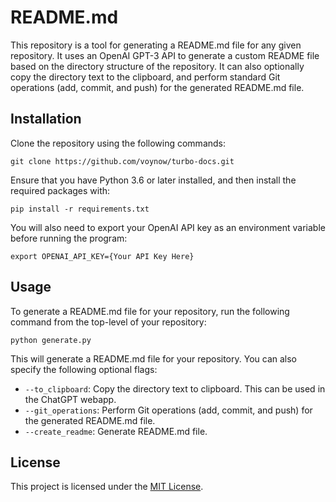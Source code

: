 # README.md

This repository is a tool for generating a README.md file for any given repository. It uses an OpenAI GPT-3 API to generate a custom README file based on the directory structure of the repository. It can also optionally copy the directory text to the clipboard, and perform standard Git operations (add, commit, and push) for the generated README.md file.

## Installation

Clone the repository using the following commands:

```
git clone https://github.com/voynow/turbo-docs.git
```

Ensure that you have Python 3.6 or later installed, and then install the required packages with:

```
pip install -r requirements.txt
```

You will also need to export your OpenAI API key as an environment variable before running the program:

```
export OPENAI_API_KEY={Your API Key Here}
```

## Usage

To generate a README.md file for your repository, run the following command from the top-level of your repository:

```
python generate.py
```

This will generate a README.md file for your repository. You can also specify the following optional flags:

- `--to_clipboard`: Copy the directory text to clipboard. This can be used in the ChatGPT webapp.
- `--git_operations`: Perform Git operations (add, commit, and push) for the generated README.md file.
- `--create_readme`: Generate README.md file.

## License

This project is licensed under the [MIT License](https://github.com/<repo-name>/LICENSE).